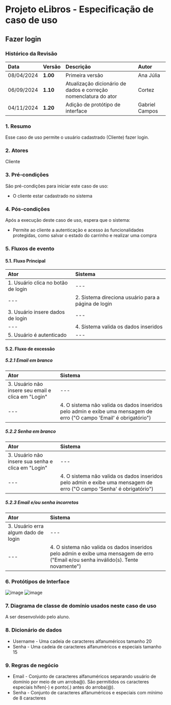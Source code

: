 # Projeto eLibros - Especificação de caso de uso

##  Fazer login

### Histórico da Revisão 
|  Data  | Versão | Descrição | Autor |
|:-----|:-------|:----------|:------|
| 08/04/2024 | **1.00** | Primeira versão  | Ana Júlia |
| 06/09/2024 | **1.10** | Atualização dicionário de dados e correção nomenclatura do ator | Cortez
| 04/11/2024 | **1.20** | Adição de protótipo de interface  | Gabriel Campos |


### 1. Resumo 
Esse caso de uso permite o usuário cadastrado (Cliente) fazer login.

### 2. Atores 
Cliente

### 3. Pré-condições
São pré-condições para iniciar este caso de uso:
- O cliente estar cadastrado no sistema

### 4. Pós-condições
Após a execução deste caso de uso, espera que o sistema:
- Permite ao cliente a autenticação e acesso às funcionalidades protegidas, como salvar o estado do carrinho e realizar uma compra

### 5. Fluxos de evento

#### 5.1. Fluxo Principal 
|  Ator  | Sistema |
|:-------|:------- |
|1. Usuário clica no botão de login | --- |
| --- |2. Sistema direciona usuário para a página de login |
|3. Usuário insere dados de login | --- |
| --- |4. Sistema valida os dados inseridos |
|5. Usuário é autenticado | --- |

#### 5.2. Fluxo de excessão

##### 5.2.1 Email em branco
|  Ator  | Sistema |
|:-------|:------- |
|3. Usuário não insere seu email e clica em "Login" | --- |
|--- |4. O sistema não valida os dados inseridos pelo admin e exibe uma mensagem de erro ("O campo 'Email' é obrigatório") |

##### 5.2.2 Senha em branco
|  Ator  | Sistema |
|:-------|:------- |
|3. Usuário não insere sua senha e clica em "Login" | --- |
|--- |4. O sistema não valida os dados inseridos pelo admin e exibe uma mensagem de erro ("O campo 'Senha' é obrigatório") |

##### 5.2.3 Email e/ou senha incorretos
|  Ator  | Sistema |
|:-------|:------- |
|3. Usuário erra algum dado de login | --- |
|--- |4. O sistema não valida os dados inseridos pelo admin e exibe uma mensagem de erro ("Email e/ou senha inválido(s). Tente novamente") |

### 6. Protótipos de Interface
![image](https://github.com/user-attachments/assets/2afd7368-f735-4fcd-8bd3-4a2f2455a238)
![image](https://github.com/user-attachments/assets/1660c1bd-4296-4108-8653-8686d6626690)



### 7. Diagrama de classe de domínio usados neste caso de uso
A ser desenvolvido pelo aluno.

### 8. Dicionário de dados
- Username - Uma cadeia de caracteres alfanuméricos tamanho 20
- Senha - Uma cadeia de caracteres alfanuméricos e especiais tamanho 15

### 9. Regras de negócio
- Email - Conjunto de caracteres alfanuméricos separando usuário de domínio por meio de um arroba@). São permitidos os caracteres especiais hífen(-) e ponto(.) antes do arroba(@).
- Senha - Conjunto de caracteres alfanuméricos e especiais com mínimo de 8 caracteres
